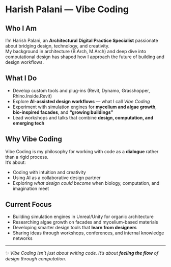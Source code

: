 # Harish Palani — Vibe Coding

## Who I Am
I’m Harish Palani, an **Architectural Digital Practice Specialist** passionate about bridging design, technology, and creativity.  
My background in architecture (B.Arch, M.Arch) and deep dive into computational design has shaped how I approach the future of building and design workflows.  

## What I Do
- Develop custom tools and plug-ins (Revit, Dynamo, Grasshopper, Rhino.Inside.Revit)  
- Explore **AI-assisted design workflows** — what I call *Vibe Coding*  
- Experiment with simulation engines for **mycelium and algae growth**, **bio-inspired facades**, and **“growing buildings”**  
- Lead workshops and talks that combine **design, computation, and emerging tech**

## Why Vibe Coding
Vibe Coding is my philosophy for working with code as a **dialogue** rather than a rigid process.  
It’s about:
- Coding with intuition and creativity  
- Using AI as a collaborative design partner  
- Exploring *what design could become* when biology, computation, and imagination meet  

## Current Focus
- Building simulation engines in Unreal/Unity for organic architecture  
- Researching algae growth on facades and mycelium-based materials  
- Developing smarter design tools that **learn from designers**  
- Sharing ideas through workshops, conferences, and internal knowledge networks  

---

✨ *Vibe Coding isn’t just about writing code. It’s about **feeling the flow** of design through computation.*  
